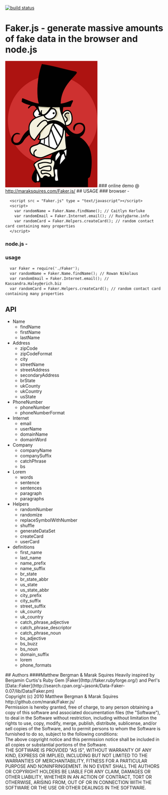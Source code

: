 [![build status](https://secure.travis-ci.org/Marak/Faker.js.png)](http://travis-ci.org/Marak/Faker.js)
# Faker.js - generate massive amounts of fake data in the browser and node.js
<img src = "https://github.com/Marak/Faker.js/raw/master/logo.png" border = "0"/>
### online demo @ <a href = "http://maraksquires.com/Faker.js/">http://maraksquires.com/Faker.js/</a>
## USAGE
### browser - 
  
      <script src = "Faker.js" type = "text/javascript"></script>
      <script>
        var randomName = Faker.Name.findName(); // Caitlyn Kerluke
        var randomEmail = Faker.Internet.email(); // Rusty@arne.info
        var randomCard = Faker.Helpers.createCard(); // random contact card containing many properties
      </script>
### node.js - 
### usage
      var Faker = require('./Faker');
      var randomName = Faker.Name.findName(); // Rowan Nikolaus
      var randomEmail = Faker.Internet.email(); // Kassandra.Haley@erich.biz
      var randomCard = Faker.Helpers.createCard(); // random contact card containing many properties
      
## API
<ul><li>Name<ul><li>findName</li><li>firstName</li><li>lastName</li></ul></li><li>Address<ul><li>zipCode</li><li>zipCodeFormat</li><li>city</li><li>streetName</li><li>streetAddress</li><li>secondaryAddress</li><li>brState</li><li>ukCounty</li><li>ukCountry</li><li>usState</li></ul></li><li>PhoneNumber<ul><li>phoneNumber</li><li>phoneNumberFormat</li></ul></li><li>Internet<ul><li>email</li><li>userName</li><li>domainName</li><li>domainWord</li></ul></li><li>Company<ul><li>companyName</li><li>companySuffix</li><li>catchPhrase</li><li>bs</li></ul></li><li>Lorem<ul><li>words</li><li>sentence</li><li>sentences</li><li>paragraph</li><li>paragraphs</li></ul></li><li>Helpers<ul><li>randomNumber</li><li>randomize</li><li>replaceSymbolWithNumber</li><li>shuffle</li><li>generateDataSet</li><li>createCard</li><li>userCard</li></ul></li><li>definitions<ul><li>first_name</li><li>last_name</li><li>name_prefix</li><li>name_suffix</li><li>br_state</li><li>br_state_abbr</li><li>us_state</li><li>us_state_abbr</li><li>city_prefix</li><li>city_suffix</li><li>street_suffix</li><li>uk_county</li><li>uk_country</li><li>catch_phrase_adjective</li><li>catch_phrase_descriptor</li><li>catch_phrase_noun</li><li>bs_adjective</li><li>bs_buzz</li><li>bs_noun</li><li>domain_suffix</li><li>lorem</li><li>phone_formats</li></ul></li></ul>
## Authors
####Matthew Bergman & Marak Squires 
Heavily inspired by Benjamin Curtis's Ruby Gem [Faker](http://faker.rubyforge.org/) and Perl's [Data::Faker](http://search.cpan.org/~jasonk/Data-Faker-0.07/lib/Data/Faker.pm)
<br/>
Copyright (c) 2010 Matthew Bergman & Marak Squires http://github.com/marak/Faker.js/
<br/>
Permission is hereby granted, free of charge, to any person obtaining
a copy of this software and associated documentation files (the
"Software"), to deal in the Software without restriction, including
without limitation the rights to use, copy, modify, merge, publish,
distribute, sublicense, and/or sell copies of the Software, and to
permit persons to whom the Software is furnished to do so, subject to
the following conditions:
<br/>
The above copyright notice and this permission notice shall be
included in all copies or substantial portions of the Software.
<br/>
THE SOFTWARE IS PROVIDED "AS IS", WITHOUT WARRANTY OF ANY KIND,
EXPRESS OR IMPLIED, INCLUDING BUT NOT LIMITED TO THE WARRANTIES OF
MERCHANTABILITY, FITNESS FOR A PARTICULAR PURPOSE AND
NONINFRINGEMENT. IN NO EVENT SHALL THE AUTHORS OR COPYRIGHT HOLDERS BE
LIABLE FOR ANY CLAIM, DAMAGES OR OTHER LIABILITY, WHETHER IN AN ACTION
OF CONTRACT, TORT OR OTHERWISE, ARISING FROM, OUT OF OR IN CONNECTION
WITH THE SOFTWARE OR THE USE OR OTHER DEALINGS IN THE SOFTWARE.